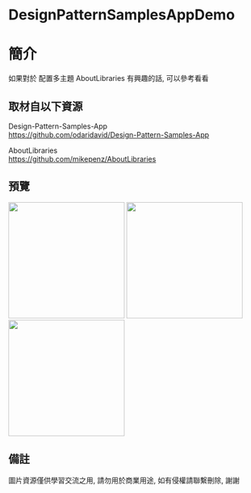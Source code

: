 # DesignPatternSamplesAppDemo

簡介
==================================
如果對於 配置多主題 AboutLibraries 有興趣的話, 可以參考看看                               

取材自以下資源
--------
Design-Pattern-Samples-App                                                                 
https://github.com/odaridavid/Design-Pattern-Samples-App    
   
AboutLibraries                                                                 
https://github.com/mikepenz/AboutLibraries  
                                                                                                                      
預覽
--------
<p align="left">
  <img src="https://i.imgur.com/fRP1G7V.png" width="230"/>
  <img src="https://i.imgur.com/69ADrsW.png" width="230"/>
  <img src="https://i.imgur.com/zkEt76V.png" width="230"/>
</p> 

備註
--------
圖片資源僅供學習交流之用, 請勿用於商業用途, 如有侵權請聯繫刪除, 謝謝
